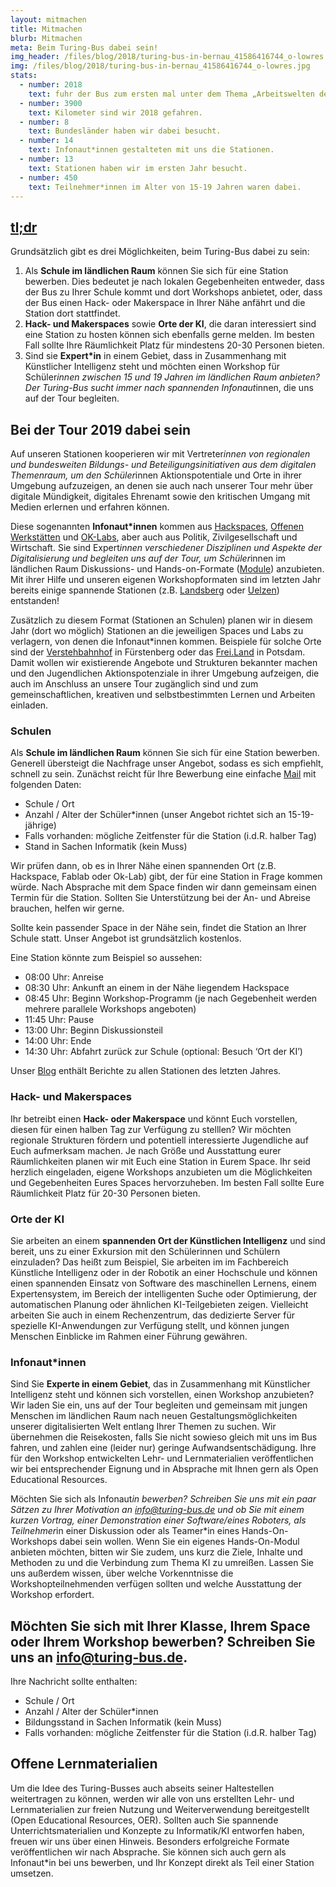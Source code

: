 ```yaml
---
layout: mitmachen
title: Mitmachen
blurb: Mitmachen
meta: Beim Turing-Bus dabei sein!
img_header: /files/blog/2018/turing-bus-in-bernau_41586416744_o-lowres.jpg
img: /files/blog/2018/turing-bus-in-bernau_41586416744_o-lowres.jpg
stats:
  - number: 2018
    text: fuhr der Bus zum ersten mal unter dem Thema „Arbeitswelten der Zukunft“
  - number: 3900
    text: Kilometer sind wir 2018 gefahren.
  - number: 8
    text: Bundesländer haben wir dabei besucht.
  - number: 14
    text: Infonaut*innen gestalteten mit uns die Stationen.
  - number: 13
    text: Stationen haben wir im ersten Jahr besucht.
  - number: 450
    text: Teilnehmer*innen im Alter von 15-19 Jahren waren dabei.
---
```


## [tl;dr](https://en.wikipedia.org/wiki/Wikipedia:Too_long;_didn%27t_read)

Grundsätzlich gibt es drei Möglichkeiten, beim Turing-Bus dabei zu sein:

1. Als **Schule im ländlichen Raum** können Sie sich für eine Station bewerben. Dies bedeutet je nach lokalen Gegebenheiten entweder, dass der Bus zu Ihrer Schule kommt und dort Workshops anbietet, oder, dass der Bus einen Hack- oder Makerspace in Ihrer Nähe anfährt und die Station dort stattfindet.
2. **Hack- und Makerspaces** sowie **Orte der KI**, die daran interessiert sind eine Station zu hosten können sich ebenfalls gerne melden. Im besten Fall sollte Ihre Räumlichkeit Platz für mindestens  20-30 Personen bieten.
3. Sind sie **Expert*in** in einem Gebiet, dass in Zusammenhang mit Künstlicher Intelligenz steht und möchten einen Workshop für Schüler*innen zwischen 15 und 19 Jahren im ländlichen Raum anbieten? Der Turing-Bus sucht immer nach spannenden Infonaut*innen, die uns auf der Tour begleiten.  


## Bei der Tour 2019 dabei sein

Auf unseren Stationen kooperieren wir mit Vertreter*innen von regionalen und bundesweiten Bildungs- und Beteiligungsinitiativen aus dem digitalen Themenraum, um den Schüler*innen Aktionspotentiale und Orte in ihrer Umgebung aufzuzeigen, an denen sie auch nach unserer Tour mehr über digitale Mündigkeit, digitales Ehrenamt sowie den kritischen Umgang mit Medien erlernen und erfahren können.

Diese sogenannten **Infonaut*innen** kommen aus [Hackspaces](https://de.wikipedia.org/wiki/Hackerspace), [Offenen Werkstätten](https://www.offene-werkstaetten.org/seite/offene-werkstaetten) und [OK-Labs](https://codefor.de/ueber/), aber auch aus Politik, Zivilgesellschaft und Wirtschaft. Sie sind Expert*innen verschiedener Disziplinen und Aspekte der Digitalisierung und begleiten uns auf der Tour, um Schüler*innen  im ländlichen Raum Diskussions- und Hands-on-Formate ([Module](/module)) anzubieten. Mit ihrer Hilfe und unseren eigenen Workshopformaten sind im letzten Jahr bereits einige spannende Stationen (z.B. [Landsberg](/blog/2018/06/mit-chaos-macht-schule-und-code-for-germany-in-riesa/) oder [Uelzen](/blog/2018/06/mit-den-demokratielaboren-in-uelzen/)) entstanden!

Zusätzlich zu diesem Format (Stationen an Schulen) planen wir in diesem Jahr (dort wo möglich) Stationen an die jeweiligen Spaces und Labs zu verlagern, von denen die Infonaut*innen kommen. Beispiele für solche Orte sind der [Verstehbahnhof](https://verstehbahnhof.de) in Fürstenberg oder das [Frei.Land](https://www.freiland-potsdam.de/) in Potsdam.  Damit wollen wir existierende Angebote und Strukturen bekannter machen und den Jugendlichen Aktionspotenziale in ihrer Umgebung aufzeigen, die  auch im Anschluss an unsere Tour zugänglich sind und zum gemeinschaftlichen, kreativen und selbstbestimmten Lernen und Arbeiten einladen.


### Schulen

Als **Schule im ländlichen Raum** können Sie sich für eine Station bewerben. Generell übersteigt die Nachfrage unser Angebot, sodass es sich empfiehlt, schnell zu sein. Zunächst reicht für Ihre Bewerbung eine einfache [Mail](mailto:info@turing.bus.de) mit folgenden Daten:

* Schule / Ort
* Anzahl / Alter der Schüler*innen (unser Angebot richtet sich an 15-19-jährige)
* Falls vorhanden: mögliche Zeitfenster für die Station (i.d.R. halber Tag)
* Stand in Sachen Informatik (kein Muss)

Wir prüfen dann, ob es in Ihrer Nähe einen spannenden Ort (z.B. Hackspace, Fablab oder Ok-Lab) gibt, der für eine Station in Frage kommen würde. Nach Absprache mit dem Space finden wir dann gemeinsam einen Termin für die Station. Sollten Sie Unterstützung bei der An- und Abreise brauchen, helfen wir gerne.

Sollte kein passender Space in der Nähe sein, findet die Station an Ihrer Schule statt. Unser Angebot ist grundsätzlich kostenlos.

Eine Station könnte zum Beispiel so aussehen:

* 08:00 Uhr: Anreise
* 08:30 Uhr: Ankunft an einem in der Nähe liegendem Hackspace
* 08:45 Uhr: Beginn Workshop-Programm (je nach Gegebenheit werden mehrere parallele Workshops angeboten)
* 11:45 Uhr: Pause
* 13:00 Uhr: Beginn Diskussionsteil
* 14:00 Uhr: Ende
* 14:30 Uhr: Abfahrt zurück zur Schule (optional: Besuch ‘Ort der KI’)

Unser [Blog](/blog) enthält Berichte zu allen Stationen des letzten Jahres.


### Hack- und Makerspaces
Ihr betreibt einen **Hack- oder Makerspace** und könnt Euch vorstellen, diesen für einen halben Tag zur Verfügung zu stelllen? Wir möchten regionale Strukturen fördern und potentiell interessierte Jugendliche auf Euch aufmerksam machen. Je nach Größe und Ausstattung eurer Räumlichkeiten planen wir mit Euch eine Station in Eurem Space. Ihr seid herzlich eingeladen, eigene Workshops anzubieten um die Möglichkeiten und Gegebenheiten Eures Spaces hervorzuheben. Im besten Fall sollte Eure Räumlichkeit Platz für 20-30 Personen bieten.

### Orte der KI
Sie arbeiten an einem **spannenden Ort der Künstlichen Intelligenz** und sind bereit, uns zu einer Exkursion mit den Schülerinnen und Schülern einzuladen? Das heißt zum Beispiel, Sie arbeiten im im Fachbereich Künstliche Intelligenz oder in der Robotik an einer Hochschule und können einen spannenden Einsatz von Software des maschinellen Lernens, einem Expertensystem, im Bereich der intelligenten Suche oder Optimierung, der automatischen Planung oder ähnlichen KI-Teilgebieten zeigen. Vielleicht arbeiten Sie auch in einem Rechenzentrum, das dedizierte Server für spezielle KI-Anwendungen zur Verfügung stellt, und können jungen Menschen Einblicke im Rahmen einer Führung gewähren.


### Infonaut*innen
Sind Sie **Experte in einem Gebiet**, das in Zusammenhang mit Künstlicher Intelligenz steht und können sich vorstellen, einen Workshop anzubieten? Wir laden Sie ein, uns auf der Tour begleiten und gemeinsam mit jungen Menschen im ländlichen Raum nach neuen Gestaltungsmöglichkeiten unserer digitalisierten Welt entlang Ihrer Themen zu suchen. Wir übernehmen die Reisekosten, falls Sie nicht sowieso gleich mit uns im Bus fahren, und zahlen eine (leider nur) geringe Aufwandsentschädigung. Ihre für den Workshop entwickelten Lehr- und Lernmaterialien veröffentlichen wir bei entsprechender Eignung und in Absprache mit Ihnen gern als Open Educational Resources.

Möchten Sie sich als Infonaut*in bewerben? Schreiben Sie uns mit ein paar Sätzen zu Ihrer Motivation an [info@turing-bus.de](mailto:info@turing-bus.de) und ob Sie mit einem kurzen Vortrag, einer Demonstration einer Software/eines Roboters, als Teilnehmer*in einer Diskussion oder als Teamer*in eines Hands-On-Workshops dabei sein wollen. Wenn Sie ein eigenes Hands-On-Modul anbieten möchten, bitten wir Sie zudem, uns kurz die Ziele, Inhalte und Methoden zu und die Verbindung zum Thema KI zu umreißen. Lassen Sie uns außerdem wissen, über welche Vorkenntnisse die Workshopteilnehmenden verfügen sollten und welche Ausstattung der Workshop erfordert.




## Möchten Sie sich mit Ihrer Klasse, Ihrem Space oder Ihrem Workshop bewerben? Schreiben Sie uns an [info@turing-bus.de](mailto:info@turing-bus.de).

Ihre Nachricht sollte enthalten:

* Schule / Ort
* Anzahl / Alter der Schüler*innen
* Bildungsstand in Sachen Informatik (kein Muss)
* Falls vorhanden: mögliche Zeitfenster für die Station (i.d.R. halber Tag)

## Offene Lernmaterialien

Um die Idee des Turing-Busses auch abseits seiner Haltestellen weitertragen zu können, werden wir alle von uns erstellten Lehr- und Lernmaterialien zur freien Nutzung und Weiterverwendung bereitgestellt (Open Educational Resources, OER). Sollten auch Sie spannende Unterrichtsmaterialien und Konzepte zu Informatik/KI entworfen haben, freuen wir uns über einen Hinweis. Besonders erfolgreiche Formate veröffentlichen wir nach Absprache. Sie können sich auch gern als Infonaut*in bei uns bewerben, und Ihr Konzept direkt als Teil einer Station umsetzen.




<!--### Termine
*  Station 1
*  Station 2
-->
